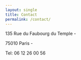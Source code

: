 ```yaml
---
layout: single
title: Contact
permalink: /contact/
---
```


135 Rue du Faubourg du Temple -

75010 Paris -

Tel: 06 12 26 00 56
